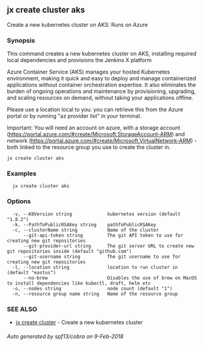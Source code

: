 ## jx create cluster aks

Create a new kubernetes cluster on AKS: Runs on Azure

### Synopsis


This command creates a new kubernetes cluster on AKS, installing required local dependencies and provisions the Jenkins X platform 

Azure Container Service (AKS) manages your hosted Kubernetes environment, making it quick and easy to deploy and manage containerized applications without container orchestration expertise. It also eliminates the burden of ongoing operations and maintenance by provisioning, upgrading, and scaling resources on demand, without taking your applications offline. 

Please use a location local to you: you can retrieve this from the Azure portal or by running "az provider list" in your terminal. 

Important: You will need an account on azure, with a storage account (https://portal.azure.com/#create/Microsoft.StorageAccount-ARM) and network (https://portal.azure.com/#create/Microsoft.VirtualNetwork-ARM) - both linked to the resource group you use to create the cluster in.

```
jx create cluster aks
```

### Examples

```
  jx create cluster aks
```

### Options

```
  -v, --K8Version string             kubernetes version (default "1.8.2")
  -k, --PathToPublicRSAKey string    pathToPublicRSAKey
  -c, --clusterName string           Name of the cluster
      --git-api-token string         The git API token to use for creating new git repositories
      --git-provider-url string      The git server URL to create new git repositories inside (default "github.com")
      --git-username string          The git username to use for creating new git repositories
  -l, --location string              location to run cluster in (default "eastus")
      --no-brew                      Disables the use of brew on MacOS to install dependencies like kubectl, draft, helm etc
  -o, --nodes string                 node count (default "1")
  -n, --resource group name string   Name of the resource group
```

### SEE ALSO
* [jx create cluster](jx_create_cluster.md)	 - Create a new kubernetes cluster

###### Auto generated by spf13/cobra on 9-Feb-2018
